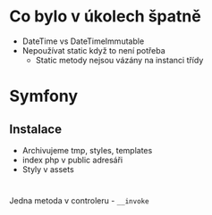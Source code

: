 # Co bylo v úkolech špatně
- DateTime vs DateTimeImmutable
- Nepoužívat static když to není potřeba
	- Static metody nejsou vázány na instanci třídy


# Symfony
## Instalace
- Archivujeme tmp, styles, templates
- index php v public adresáři
- Styly v assets 

#
Jedna metoda v controleru - `__invoke`
